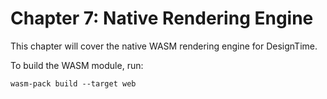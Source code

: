 # Chapter 7: Native Rendering Engine

This chapter will cover the native WASM rendering engine for DesignTime.

To build the WASM module, run:
```
wasm-pack build --target web
```
